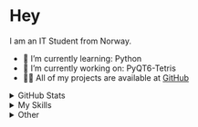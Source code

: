 # Hey
I am an IT Student from Norway.

- 🌱 I’m currently learning: Python
- 🔭 I’m currently working on: PyQT6-Tetris
- 👨‍💻 All of my projects are available at [GitHub](https://github.com/Hiroshji?tab=repositories)

<details>
  <summary>GitHub Stats</summary>
  <a href="https://github.com/anuraghazra/github-readme-stats" title="Go to Source">
    <img height="155" align="center" src="https://github-readme-stats.vercel.app/api?username=hiroshji&show_icons=true&theme=dracula" style="max-width: 100%;">
  </a>
  <a href="https://github.com/anuraghazra/github-readme-stats">
    <img height="155" align="center" src="https://github-readme-stats.vercel.app/api/top-langs/?username=hiroshji&langs_count=8&layout=compact&theme=dracula" style="max-width: 100%;">
  </a>
</details>
  
<details>
  <summary>My Skills</summary>

  ### Languages
  ![Python](https://img.shields.io/badge/Python-3776AB?style=for-the-badge&logo=python&logoColor=white)
  ![HTML5](https://img.shields.io/badge/HTML5-E34F26?style=for-the-badge&logo=html5&logoColor=white)
  ![CSS3](https://img.shields.io/badge/CSS3-1572B6?style=for-the-badge&logo=css3&logoColor=white)
  ![MySQL](https://img.shields.io/badge/MySQL-4479A1?style=for-the-badge&logo=mysql&logoColor=white)

  ### Frameworks
  ![SQLAlchemy](https://img.shields.io/badge/SQLAlchemy-323330?style=for-the-badge&logo=sqlalchemy&logoColor=white)
  ![Qt](https://img.shields.io/badge/Qt-41CD52?style=for-the-badge&logo=qt&logoColor=white)

  ### Version Control
  ![Git](https://img.shields.io/badge/Git-F05032?style=for-the-badge&logo=git&logoColor=white)
  ![GitHub](https://img.shields.io/badge/GitHub-181717?style=for-the-badge&logo=github&logoColor=white)
</details>

<details>
  <summary>Other</summary>
  ![Visitor Count](https://shields-io-visitor-counter.herokuapp.com/badge?page=hiroshji.<your-repo-name>&style=for-the-badge)
    
  ![Hits](https://hits.dwyl.com/hiroshji/<your-repo-name>.svg?style=flat-square)
  
  ![Visitor Count](https://ga-beacon.appspot.com/UA-XXXXX-Y/hiroshji/<your-repo-name>)
  
</details>

